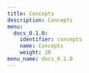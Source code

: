 ```yaml
---
title: Concepts
description: Concepts
menu:
  docs_0.1.0:
    identifier: concepts
    name: Concepts
    weight: 20
menu_name: docs_0.1.0
---
```

